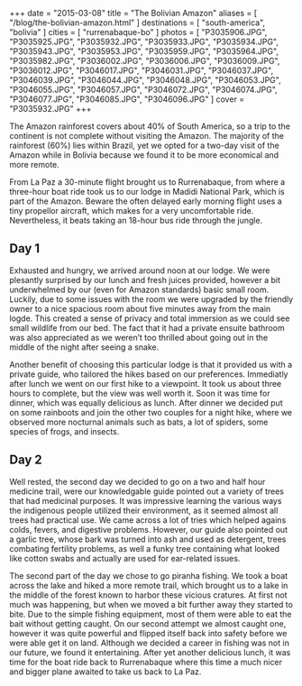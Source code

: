 +++
date    = "2015-03-08"
title   = "The Bolivian Amazon"
aliases = [ "/blog/the-bolivian-amazon.html" ]
destinations = [ "south-america", "bolivia" ]
cities  = [ "rurrenabaque-bo" ]
photos  = [
  "P3035906.JPG", "P3035925.JPG", "P3035932.JPG", "P3035933.JPG", "P3035934.JPG",
  "P3035943.JPG", "P3035953.JPG", "P3035959.JPG", "P3035964.JPG", "P3035982.JPG",
  "P3036002.JPG", "P3036006.JPG", "P3036009.JPG", "P3036012.JPG", "P3046017.JPG",
  "P3046031.JPG", "P3046037.JPG", "P3046039.JPG", "P3046044.JPG", "P3046048.JPG",
  "P3046053.JPG", "P3046055.JPG", "P3046057.JPG", "P3046072.JPG", "P3046074.JPG",
  "P3046077.JPG", "P3046085.JPG", "P3046096.JPG"
]
cover = "P3035932.JPG"
+++

The Amazon rainforest covers about 40% of South America, so a trip to the continent is not complete without visiting the Amazon. The majority of the rainforest (60%) lies within Brazil, yet we opted for a two-day visit of the Amazon while in Bolivia because we found it to be more economical and more remote.
<!--more-->
From La Paz a 30-minute flight brought us to Rurrenabaque, from where a three-hour boat ride took us to our lodge in Madidi National Park, which is part of the Amazon. Beware the often delayed early morning flight uses a tiny propellor aircraft, which makes for a very uncomfortable ride. Nevertheless, it beats taking an 18-hour bus ride through the jungle.

## Day 1
Exhausted and hungry, we arrived around noon at our lodge. We were plesantly surprised by our lunch and fresh juices provided, however a bit underwhelmed by our (even for Amazon standards) basic small room. Luckily, due to some issues with the room we were upgraded by the friendly owner to a nice spacious room about five minutes away from the main logde. This created a sense of privacy and total immersion as we could see small wildlife from our bed. The fact that it had a private ensuite bathroom was also appreciated as we weren’t too thrilled about going out in the middle of the night after seeing a snake.

Another benefit of choosing this particular lodge is that it provided us with a private guide, who tailored the hikes based on our preferences. Immediatly after lunch we went on our first hike to a viewpoint. It took us about three hours to complete, but the view was well worth it. Soon it was time for dinner, which was equally delicious as lunch. After dinner we decided put on some rainboots and join the other two couples for a night hike, where we observed more nocturnal animals such as bats, a lot of spiders, some species of frogs, and insects.

## Day 2
Well rested, the second day we decided to go on a two and half hour medicine trail, were our knowledgable guide pointed out a variety of trees that had medicinal purposes. It was impressive learning the various ways the indigenous people utilized their environment, as it seemed almost all trees had practical use. We came across a lot of tries which helped agains colds, fevers, and digestive problems. However, our guide also pointed out a garlic tree, whose bark was turned into ash and used as detergent, trees combating fertility problems, as well a funky tree containing what looked like cotton swabs and actually are used for ear-related issues.

The second part of the day we chose to go piranha fishing. We took a boat across the lake and hiked a more remote trail, which brought us to a lake in the middle of the forest known to harbor these vicious cratures. At first not much was happening, but when we moved a bit further away they started to bite. Due to the simple fishing equipment, most of them were able to eat the bait without getting caught. On our second attempt we almost caught one, however it was quite powerful and flipped itself back into safety before we were able get it on land. Although we decided a career in fishing was not in our future, we found it entertaining. After yet another delicious lunch, it was time for the boat ride back to Rurrenabaque where this time a much nicer and bigger plane awaited to take us back to La Paz.